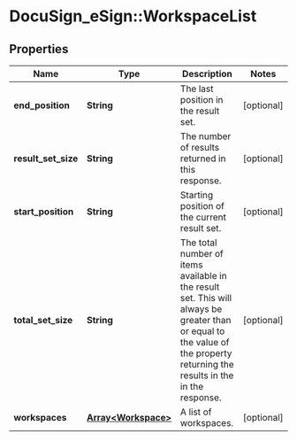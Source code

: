 # DocuSign_eSign::WorkspaceList

## Properties
Name | Type | Description | Notes
------------ | ------------- | ------------- | -------------
**end_position** | **String** | The last position in the result set.  | [optional] 
**result_set_size** | **String** | The number of results returned in this response.  | [optional] 
**start_position** | **String** | Starting position of the current result set. | [optional] 
**total_set_size** | **String** | The total number of items available in the result set. This will always be greater than or equal to the value of the property returning the results in the in the response. | [optional] 
**workspaces** | [**Array&lt;Workspace&gt;**](Workspace.md) | A list of workspaces. | [optional] 


